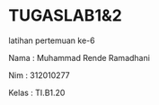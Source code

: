 # TUGASLAB1&2
latihan pertemuan ke-6

Nama	: Muhammad Rende Ramadhani

Nim	: 312010277

Kelas	: TI.B1.20
